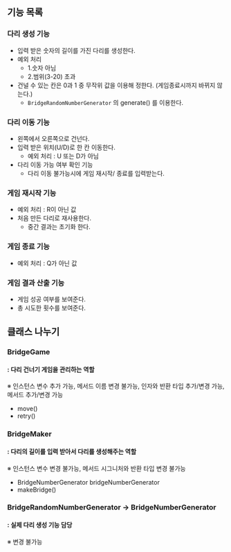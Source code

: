 ## 기능 목록
### 다리 생성 기능
*  입력 받은 숫자의 길이를 가진 다리를 생성한다.
*  예외 처리
    *  1.숫자 아님
    *  2.범위(3-20) 초과
*  건널 수 있는 칸은 0과 1 중 무작위 값을 이용해 정한다. (게임종료시까지 바뀌지 않는다.)
    *  `BridgeRandomNumberGenerator` 의 generate() 를 이용한다.

### 다리 이동 기능
*  왼쪽에서 오른쪽으로 건넌다.
*  입력 받은 위치(U/D)로 한 칸 이동한다.
    *  예외 처리 : U 또는 D가 아님
*  다리 이동 가능 여부 확인 기능
    *  다리 이동 불가능시에 게임 재시작/ 종료를 입력받는다.

### 게임 재시작 기능
*  예외 처리 : R이 아닌 값
*  처음 만든 다리로 재사용한다.
    *  중간 결과는 초기화 한다.

### 게임 종료 기능
*  예외 처리 :  Q가 아닌 값

### 게임 결과 산출 기능
*  게임 성공 여부를 보여준다.
*  총 시도한 횟수를 보여준다.


## 클래스 나누기
### BridgeGame
#### : 다리 건너기 게임을 관리하는 역할
※ 인스턴스 변수 추가 가능, 메서드 이름 변경 불가능, 인자와 반환 타입 추가/변경 가능, 메서드 추가/변경 가능
* move()
* retry()

### BridgeMaker
#### : 다리의 길이를 입력 받아서 다리를 생성해주는 역할
※ 인스턴스 변수 변경 불가능, 메서드 시그니처와 반환 타입 변경 불가능
* BridgeNumberGenerator bridgeNumberGenerator
* makeBridge()

### BridgeRandomNumberGenerator -> BridgeNumberGenerator
#### : 실제 다리 생성 기능 담당
※ 변경 불가능